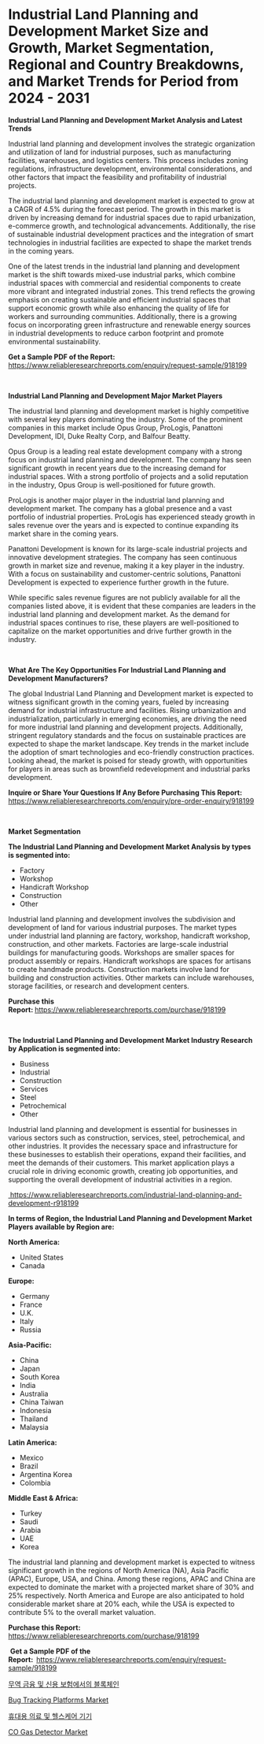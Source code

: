 <p><h1>Industrial Land Planning and Development Market Size and Growth, Market Segmentation, Regional and Country Breakdowns, and Market Trends for Period from 2024 -  2031</h1></p><p><strong>Industrial Land Planning and Development Market Analysis and Latest Trends</strong></p>
<p><p>Industrial land planning and development involves the strategic organization and utilization of land for industrial purposes, such as manufacturing facilities, warehouses, and logistics centers. This process includes zoning regulations, infrastructure development, environmental considerations, and other factors that impact the feasibility and profitability of industrial projects.</p><p>The industrial land planning and development market is expected to grow at a CAGR of 4.5% during the forecast period. The growth in this market is driven by increasing demand for industrial spaces due to rapid urbanization, e-commerce growth, and technological advancements. Additionally, the rise of sustainable industrial development practices and the integration of smart technologies in industrial facilities are expected to shape the market trends in the coming years.</p><p>One of the latest trends in the industrial land planning and development market is the shift towards mixed-use industrial parks, which combine industrial spaces with commercial and residential components to create more vibrant and integrated industrial zones. This trend reflects the growing emphasis on creating sustainable and efficient industrial spaces that support economic growth while also enhancing the quality of life for workers and surrounding communities. Additionally, there is a growing focus on incorporating green infrastructure and renewable energy sources in industrial developments to reduce carbon footprint and promote environmental sustainability.</p></p>
<p><strong>Get a Sample PDF of the Report:&nbsp;</strong> <a href="https://www.reliableresearchreports.com/enquiry/request-sample/918199">https://www.reliableresearchreports.com/enquiry/request-sample/918199</a></p>
<p>&nbsp;</p>
<p><strong>Industrial Land Planning and Development Major Market Players</strong></p>
<p><p>The industrial land planning and development market is highly competitive with several key players dominating the industry. Some of the prominent companies in this market include Opus Group, ProLogis, Panattoni Development, IDI, Duke Realty Corp, and Balfour Beatty.</p><p>Opus Group is a leading real estate development company with a strong focus on industrial land planning and development. The company has seen significant growth in recent years due to the increasing demand for industrial spaces. With a strong portfolio of projects and a solid reputation in the industry, Opus Group is well-positioned for future growth.</p><p>ProLogis is another major player in the industrial land planning and development market. The company has a global presence and a vast portfolio of industrial properties. ProLogis has experienced steady growth in sales revenue over the years and is expected to continue expanding its market share in the coming years.</p><p>Panattoni Development is known for its large-scale industrial projects and innovative development strategies. The company has seen continuous growth in market size and revenue, making it a key player in the industry. With a focus on sustainability and customer-centric solutions, Panattoni Development is expected to experience further growth in the future.</p><p>While specific sales revenue figures are not publicly available for all the companies listed above, it is evident that these companies are leaders in the industrial land planning and development market. As the demand for industrial spaces continues to rise, these players are well-positioned to capitalize on the market opportunities and drive further growth in the industry.</p></p>
<p>&nbsp;</p>
<p><strong>What Are The Key Opportunities For Industrial Land Planning and Development Manufacturers?</strong></p>
<p><p>The global Industrial Land Planning and Development market is expected to witness significant growth in the coming years, fueled by increasing demand for industrial infrastructure and facilities. Rising urbanization and industrialization, particularly in emerging economies, are driving the need for more industrial land planning and development projects. Additionally, stringent regulatory standards and the focus on sustainable practices are expected to shape the market landscape. Key trends in the market include the adoption of smart technologies and eco-friendly construction practices. Looking ahead, the market is poised for steady growth, with opportunities for players in areas such as brownfield redevelopment and industrial parks development.</p></p>
<p><strong>Inquire or Share Your Questions If Any Before Purchasing This Report:</strong> <a href="https://www.reliableresearchreports.com/enquiry/pre-order-enquiry/918199">https://www.reliableresearchreports.com/enquiry/pre-order-enquiry/918199</a></p>
<p>&nbsp;</p>
<p><strong>Market Segmentation</strong></p>
<p><strong>The Industrial Land Planning and Development Market Analysis by types is segmented into:</strong></p>
<p><ul><li>Factory</li><li>Workshop</li><li>Handicraft Workshop</li><li>Construction</li><li>Other</li></ul></p>
<p><p>Industrial land planning and development involves the subdivision and development of land for various industrial purposes. The market types under industrial land planning are factory, workshop, handicraft workshop, construction, and other markets. Factories are large-scale industrial buildings for manufacturing goods. Workshops are smaller spaces for product assembly or repairs. Handicraft workshops are spaces for artisans to create handmade products. Construction markets involve land for building and construction activities. Other markets can include warehouses, storage facilities, or research and development centers.</p></p>
<p><strong>Purchase this Report:&nbsp;</strong><a href="https://www.reliableresearchreports.com/purchase/918199">https://www.reliableresearchreports.com/purchase/918199</a></p>
<p>&nbsp;</p>
<p><strong>The Industrial Land Planning and Development Market Industry Research by Application is segmented into:</strong></p>
<p><ul><li>Business</li><li>Industrial</li><li>Construction</li><li>Services</li><li>Steel</li><li>Petrochemical</li><li>Other</li></ul></p>
<p><p>Industrial land planning and development is essential for businesses in various sectors such as construction, services, steel, petrochemical, and other industries. It provides the necessary space and infrastructure for these businesses to establish their operations, expand their facilities, and meet the demands of their customers. This market application plays a crucial role in driving economic growth, creating job opportunities, and supporting the overall development of industrial activities in a region.</p></p>
<p><a href="https://www.reliableresearchreports.com/industrial-land-planning-and-development-r918199">&nbsp;https://www.reliableresearchreports.com/industrial-land-planning-and-development-r918199</a></p>
<p><strong>In terms of Region, the Industrial Land Planning and Development Market Players available by Region are:</strong></p>
<p>
    <p> <strong> North America: </strong>
        <ul>
            <li>United States</li>
            <li>Canada</li>
        </ul>
        </p> 
    <p> <strong> Europe: </strong>
        <ul>
            <li>Germany</li>
            <li>France</li>
            <li>U.K.</li>
            <li>Italy</li>
            <li>Russia</li>
        </ul>
        </p> 
    <p> <strong> Asia-Pacific: </strong>
        <ul>
            <li>China</li>
            <li>Japan</li>
            <li>South Korea</li>
            <li>India</li>
            <li>Australia</li>
            <li>China Taiwan</li>
            <li>Indonesia</li>
            <li>Thailand</li>
            <li>Malaysia</li>
        </ul>
        </p> 
    <p> <strong> Latin America: </strong>
        <ul>
            <li>Mexico</li>
            <li>Brazil</li>
            <li>Argentina Korea</li>
            <li>Colombia</li>
        </ul>
        </p> 
    <p> <strong> Middle East & Africa: </strong>
        <ul>
            <li>Turkey</li>
            <li>Saudi</li>
            <li>Arabia</li>
            <li>UAE</li>
            <li>Korea</li>
        </ul>
    </p>
    </p>
<p><p>The industrial land planning and development market is expected to witness significant growth in the regions of North America (NA), Asia Pacific (APAC), Europe, USA, and China. Among these regions, APAC and China are expected to dominate the market with a projected market share of 30% and 25% respectively. North America and Europe are also anticipated to hold considerable market share at 20% each, while the USA is expected to contribute 5% to the overall market valuation.</p></p>
<p><strong>Purchase this Report: </strong><a href="https://www.reliableresearchreports.com/purchase/918199">https://www.reliableresearchreports.com/purchase/918199</a></p>
<p>&nbsp;<strong>Get a Sample PDF of the Report:&nbsp;&nbsp;</strong><a href="https://www.reliableresearchreports.com/enquiry/request-sample/918199">https://www.reliableresearchreports.com/enquiry/request-sample/918199</a></p>
<p><strong></strong></p>
<p><p><a href="https://github.com/WilburKihn5676/Market-Research-Report-List-3/blob/main/534858781985.md">무역 금융 및 신용 보험에서의 블록체인</a></p><p><a href="https://github.com/zzflqewx24/Market-Research-Report-List-1/blob/main/bug-tracking-platforms-market.md">Bug Tracking Platforms Market</a></p><p><a href="https://medium.com/@darianswift1922_33282/%EC%9D%8C%EC%9D%B4%EB%8F%99%ED%8F%AC%ED%84%B0%EB%B8%94-%EC%9D%98%EB%A3%8C-%EB%B0%8F-%EB%B3%B4%EA%B1%B4%EA%B8%B0%EA%B8%B0-%EC%8B%9C%EC%9E%A5-%EB%B3%B4%EA%B3%A0%EC%84%9C%EB%8A%94-%EC%A0%9C%ED%92%88-%EC%9C%A0%ED%98%95-%EC%8B%AC%EC%A0%84%EB%8F%84-%ED%98%B8%ED%9D%A1%EA%B8%B0-%ED%98%88%EC%97%AD%ED%95%99-%ED%94%BC%ED%8A%B8%EB%8B%88%EC%8A%A4-%EB%B0%8F-%EC%9B%B0%EB%8B%88%EC%8A%A4-%EB%8F%85%EB%A6%BD-%EB%85%B8%ED%99%94-%EC%9D%B8%EC%8A%90%EB%A6%B0-%ED%8E%8C%ED%94%84-%EC%B4%88%EC%9D%8C%ED%8C%8C-%EC%B5%9C%EC%A2%85-%EC%82%AC%EC%9A%A9-%EC%9D%98%EB%A3%8C-%EB%AA%A8%EB%8B%88%ED%84%B0%EB%A7%81-%EA%B8%B0%EA%B8%B0-d5bf0ab7e347">휴대용 의료 및 헬스케어 기기</a></p><p><a href="https://medium.com/@emilyarnold76/co-gas-detector-market-share-size-trends-industry-analysis-report-by-application-71ebfc6acbf1">CO Gas Detector Market</a></p></p>